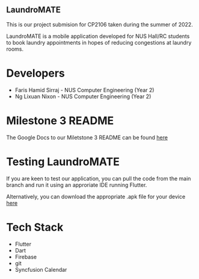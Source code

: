 ## LaundroMATE

This is our project submision for CP2106 taken during the summer of 2022.

LaundroMATE is a mobile application developed for NUS Hall/RC students to book laundry appointments in hopes of reducing congestions at laundry rooms.

# Developers

- Faris Hamid Sirraj - NUS Computer Engineering (Year 2)
- Ng Lixuan Nixon    - NUS Computer Engineering (Year 2)

# Milestone 3 README

The Google Docs to our Miletstone 3 README can be found [here](https://docs.google.com/document/d/1UvWgbvZJrvr7OgFkEpoJYlME680VpJQaarKV4n4jvM4/edit)

# Testing LaundroMATE

If you are keen to test our application, you can pull the code from the main branch and run it using an approriate IDE running Flutter.

Alternatively, you can download the appropriate .apk file for your device [here](https://drive.google.com/drive/folders/1Sf0KhrTttBw32EmMQZSjWeoPUxToDaK8?usp=sharing)

# Tech Stack
  - Flutter 
  - Dart
  - Firebase
  - git
  - Syncfusion Calendar